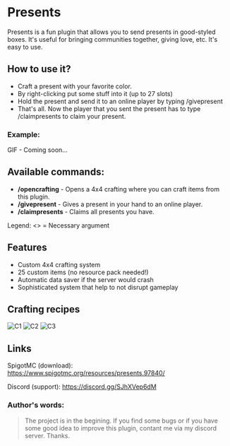 # Presents

Presents is a fun plugin that allows you to send presents in good-styled boxes. It's useful for bringing communities together, giving love, etc. It's easy to use.

## How to use it?
* Craft a present with your favorite color.
* By right-clicking put some stuff into it (up to 27 slots)
* Hold the present and send it to an online player by typing /givepresent <Player>
* That's all. Now the player that you sent the present has to type /claimpresents to claim your present.

### Example:
GIF - Coming soon...

## Available commands:
* __/opencrafting__ - Opens a 4x4 crafting where you can craft items from this plugin.
* __/givepresent__ <Player> - Gives a present in your hand to an online player.
* __/claimpresents__ - Claims all presents you have.
  
Legend: <> = Necessary argument

## Features
* Custom 4x4 crafting system
* 25 custom items (no resource pack needed!)
* Automatic data saver if the server would crash
* Sophisticated system that help to not disrupt gameplay

## Crafting recipes
![C1](https://i.imgur.com/b67TROf.png)
![C2](https://i.imgur.com/C80nIHS.png)
![C3](https://i.imgur.com/7jyF5WO.png)

## Links
SpigotMC (download): https://www.spigotmc.org/resources/presents.97840/

Discord (support): https://discord.gg/SJhXVep6dM

### Author's words:
> The project is in the begining. If you find some bugs or if you have some good idea to improve this plugin, contant me via my discord server. Thanks.
